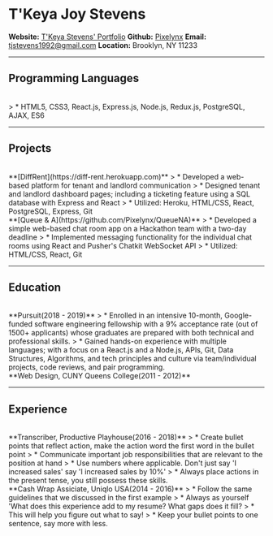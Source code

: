 # T'Keya Joy Stevens
**Website:** [T'Keya Stevens' Portfolio](https://tjstevens.info)
**Github:** [Pixelynx](https://github.com/Pixelynx)
**Email:** [tjstevens1992@gmail.com](mailto:tjstevens1992@gmail.com)
**Location:** Brooklyn, NY 11233
<br />

- - - -

## Programming Languages
<br />
> * HTML5, CSS3, React.js, Express.js, Node.js, Redux.js, PostgreSQL, AJAX, ES6 
<br />

- - - -

## Projects
<br />
**[DiffRent](https://diff-rent.herokuapp.com)**                                
> * Developed a web-based platform for tenant and landlord communication 
> * Designed tenant and landlord dashboard pages; including a ticketing feature using a SQL database with Express and React
> * Utilized: Heroku, HTML/CSS, React, PostgreSQL, Express, Git
<br />
**[Queue & A](https://github.com/Pixelynx/QueueNA)**                                
> * Developed a simple web-based chat room app on a Hackathon team with a two-day deadline 
> * Implemented messaging functionality for the individual chat rooms using React and Pusher's Chatkit WebSocket API 
> * Utilized: HTML/CSS, React, Git
<br />

- - - -

## Education
<br />
**Pursuit(2018 - 2019)**                                
> * Enrolled in an intensive 10-month, Google-funded software engineering fellowship with a 9% acceptance rate (out of 1500+ applicants) whose graduates are prepared with both technical and professional skills.
> * Gained hands-on experience with multiple languages; with a focus on a React.js and a Node.js, APIs, Git, Data Structures, Algorithms, and tech principles and culture via team/individual projects, code reviews, and pair programming.
<br />
**Web Design, CUNY Queens College(2011 - 2012)**   

- - - -

## Experience
<br />
**Transcriber, Productive Playhouse(2016 - 2018)**              
> * Create bullet points that reflect action, make the action word the first word in the bullet point
> * Communicate important job responsibilities that are relevant to the position at hand
> * Use numbers where applicable. Don't just say 'I increased sales' say 'I increased sales by 10%'
> * Always place actions in the present tense, you still possess these skills.
<br />
**Cash Wrap Assiciate, Uniqlo USA(2014 - 2016)**       
> * Follow the same guidelines that we discussed in the first example
> * Always as yourself 'What does this experience add to my resume? What gaps does it fill?
> * This will help you figure out what to say!
> * Keep your bullet points to one sentence, say more with less.

